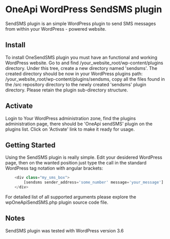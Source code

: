 # OneApi WordPress SendSMS plugin

SendSMS plugin is an simple WordPress plugin to send SMS messages from within your WordPress - powered website.

## Install
To install OneSendSMS plugin you must have an functional and working WordPress website. Go to and find /your\_website\_root/wp-content/plugins directory. Under this tree, create a new directory named 'sendsms'. 
The created directory should be now in your WordPress plugins path: /your\_website\_root/wp-content/plugins/sendsms, copy all the files found in the /src repository directory to the newly created 'sendsms' plugin directory. 
Please retain the plugin sub-directory structure.

## Activate
Login to Your WordPress administration zone, find the plugins administration page, there should be 'OneApi sendSMS' plugin on the plugins list. Click on 'Activate' link to make it ready for usage.

## Getting Started
Using the SendSMS plugin is really simple. Edit your desidered WordPress page, then on the wanted position just type the call in the standard WordPress tag notation with angular brackets:

```php
	<div class="my_sms_box">
    	[sendsms sender_address='some_number' message='your_message']
	</div>
```

For detailed list of all supported arguments please explore the wpOneApiSendSMS.php plugin source code file.

## Notes

SendSMS plugin was tested with WordPress version 3.6
